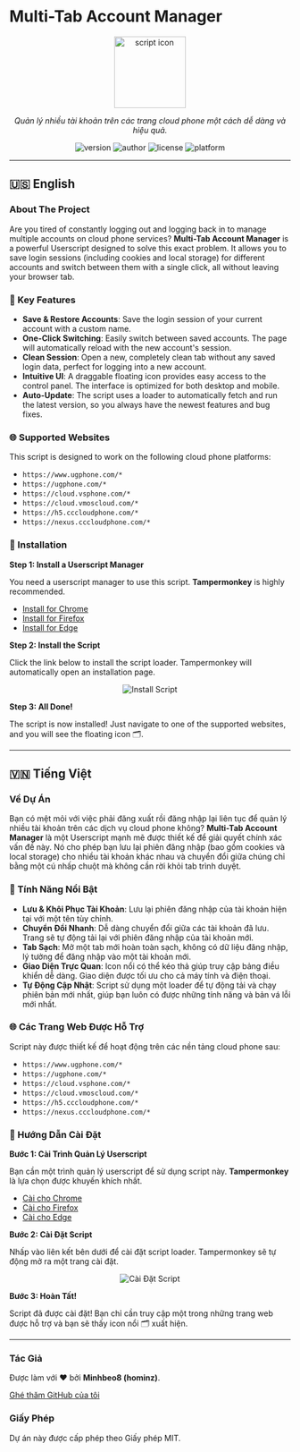 # Multi-Tab Account Manager

<p align="center">
  <img src="https://i.postimg.cc/Jhcr8R5L/hominz-png-4.png" alt="script icon" width="128">
</p>

<p align="center">
  <em>Quản lý nhiều tài khoản trên các trang cloud phone một cách dễ dàng và hiệu quả.</em>
</p>

<p align="center">
  <img src="https://img.shields.io/badge/version-7.1.0-blue" alt="version">
  <img src="https://img.shields.io/badge/author-Minhbeo8%20(hominz)-brightgreen" alt="author">
  <img src="https://img.shields.io/badge/license-MIT-lightgrey" alt="license">
  <img src="https://img.shields.io/badge/platform-Tampermonkey-orange" alt="platform">
</p>

---

## 🇺🇸 English

### About The Project

Are you tired of constantly logging out and logging back in to manage multiple accounts on cloud phone services? **Multi-Tab Account Manager** is a powerful Userscript designed to solve this exact problem. It allows you to save login sessions (including cookies and local storage) for different accounts and switch between them with a single click, all without leaving your browser tab.

### 🚀 Key Features

*   **Save & Restore Accounts**: Save the login session of your current account with a custom name.
*   **One-Click Switching**: Easily switch between saved accounts. The page will automatically reload with the new account's session.
*   **Clean Session**: Open a new, completely clean tab without any saved login data, perfect for logging into a new account.
*   **Intuitive UI**: A draggable floating icon provides easy access to the control panel. The interface is optimized for both desktop and mobile.
*   **Auto-Update**: The script uses a loader to automatically fetch and run the latest version, so you always have the newest features and bug fixes.

### 🌐 Supported Websites

This script is designed to work on the following cloud phone platforms:

*   `https://www.ugphone.com/*`
*   `https://ugphone.com/*`
*   `https://cloud.vsphone.com/*`
*   `https://cloud.vmoscloud.com/*`
*   `https://h5.cccloudphone.com/*`
*   `https://nexus.cccloudphone.com/*`

### 🔧 Installation

**Step 1: Install a Userscript Manager**

You need a userscript manager to use this script. **Tampermonkey** is highly recommended.

*   [Install for Chrome](https://chrome.google.com/webstore/detail/tampermonkey/dhdgffkkebhmkfjojejmpbldmpobfkfo)
*   [Install for Firefox](https://addons.mozilla.org/en-US/firefox/addon/tampermonkey/)
*   [Install for Edge](https://microsoftedge.microsoft.com/addons/detail/tampermonkey/iikmkjmpaadaobahmlepeloendndfphd)

**Step 2: Install the Script**

Click the link below to install the script loader. Tampermonkey will automatically open an installation page.

<p align="center">
  <a href="https://raw.githubusercontent.com/Minhnobeo/mutil_browser_cloud/main/loader.user.js" style="text-decoration: none;">
    <img src="https://img.shields.io/badge/Install%20Script-Click%20Here-blue?style=for-the-badge&logo=tampermonkey" alt="Install Script">
  </a>
</p>

**Step 3: All Done!**

The script is now installed! Just navigate to one of the supported websites, and you will see the floating icon 🗂️.

---

## 🇻🇳 Tiếng Việt

### Về Dự Án

Bạn có mệt mỏi với việc phải đăng xuất rồi đăng nhập lại liên tục để quản lý nhiều tài khoản trên các dịch vụ cloud phone không? **Multi-Tab Account Manager** là một Userscript mạnh mẽ được thiết kế để giải quyết chính xác vấn đề này. Nó cho phép bạn lưu lại phiên đăng nhập (bao gồm cookies và local storage) cho nhiều tài khoản khác nhau và chuyển đổi giữa chúng chỉ bằng một cú nhấp chuột mà không cần rời khỏi tab trình duyệt.

### 🚀 Tính Năng Nổi Bật

*   **Lưu & Khôi Phục Tài Khoản**: Lưu lại phiên đăng nhập của tài khoản hiện tại với một tên tùy chỉnh.
*   **Chuyển Đổi Nhanh**: Dễ dàng chuyển đổi giữa các tài khoản đã lưu. Trang sẽ tự động tải lại với phiên đăng nhập của tài khoản mới.
*   **Tab Sạch**: Mở một tab mới hoàn toàn sạch, không có dữ liệu đăng nhập, lý tưởng để đăng nhập vào một tài khoản mới.
*   **Giao Diện Trực Quan**: Icon nổi có thể kéo thả giúp truy cập bảng điều khiển dễ dàng. Giao diện được tối ưu cho cả máy tính và điện thoại.
*   **Tự Động Cập Nhật**: Script sử dụng một loader để tự động tải và chạy phiên bản mới nhất, giúp bạn luôn có được những tính năng và bản vá lỗi mới nhất.

### 🌐 Các Trang Web Được Hỗ Trợ

Script này được thiết kế để hoạt động trên các nền tảng cloud phone sau:

*   `https://www.ugphone.com/*`
*   `https://ugphone.com/*`
*   `https://cloud.vsphone.com/*`
*   `https://cloud.vmoscloud.com/*`
*   `https://h5.cccloudphone.com/*`
*   `https://nexus.cccloudphone.com/*`

### 🔧 Hướng Dẫn Cài Đặt

**Bước 1: Cài Trình Quản Lý Userscript**

Bạn cần một trình quản lý userscript để sử dụng script này. **Tampermonkey** là lựa chọn được khuyến khích nhất.

*   [Cài cho Chrome](https://chrome.google.com/webstore/detail/tampermonkey/dhdgffkkebhmkfjojejmpbldmpobfkfo)
*   [Cài cho Firefox](https://addons.mozilla.org/en-US/firefox/addon/tampermonkey/)
*   [Cài cho Edge](https://microsoftedge.microsoft.com/addons/detail/tampermonkey/iikmkjmpaadaobahmlepeloendndfphd)

**Bước 2: Cài Đặt Script**

Nhấp vào liên kết bên dưới để cài đặt script loader. Tampermonkey sẽ tự động mở ra một trang cài đặt.

<p align="center">
  <a href="https://raw.githubusercontent.com/Minhbeo8/extension_multi_Browser/refs/heads/main/multi-tab-account-manager.user.js" style="text-decoration: none;">
    <img src="https://img.shields.io/badge/Cài%20Đặt%20Script-Nhấp%20Vào%20Đây-blue?style=for-the-badge&logo=tampermonkey" alt="Cài Đặt Script">
  </a>
</p>

**Bước 3: Hoàn Tất!**

Script đã được cài đặt! Bạn chỉ cần truy cập một trong những trang web được hỗ trợ và bạn sẽ thấy icon nổi 🗂️ xuất hiện.

---

### Tác Giả

Được làm với ❤️ bởi **Minhbeo8 (hominz)**.

[Ghé thăm GitHub của tôi](https://github.com/Minhnobeo)

### Giấy Phép

Dự án này được cấp phép theo Giấy phép MIT.
